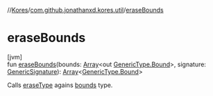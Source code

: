 //[Kores](../../index.md)/[com.github.jonathanxd.kores.util](index.md)/[eraseBounds](erase-bounds.md)

# eraseBounds

[jvm]\
fun [eraseBounds](erase-bounds.md)(bounds: [Array](https://kotlinlang.org/api/latest/jvm/stdlib/kotlin/-array/index.html)<out [GenericType.Bound](../com.github.jonathanxd.kores.type/-generic-type/-bound/index.md)>, signature: [GenericSignature](../com.github.jonathanxd.kores.generic/-generic-signature/index.md)): [Array](https://kotlinlang.org/api/latest/jvm/stdlib/kotlin/-array/index.html)<[GenericType.Bound](../com.github.jonathanxd.kores.type/-generic-type/-bound/index.md)>

Calls [eraseType](erase-type.md) agains [bounds](erase-bounds.md) type.
